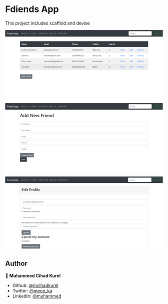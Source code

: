 # Fdiends App


This project includes scaffold and devise

![screenshot](./app/assets/images/screenshot_1.png)
![screenshot](./app/assets/images/screenshot_2.png)
![screenshot](./app/assets/images/screenshot_3.png)

## Author

👤 **Muhammed Cihad Kurel**

- Github: [@mcihadkurel](https://github.com/mcihadkurel)
- Twitter: [@mece_ka](https://twitter.com/mece_ka)
- LinkedIn: [@muhammed](https://www.linkedin.com/in/muhammed-cihad-8187581a8/)